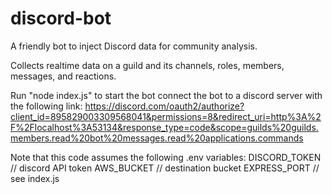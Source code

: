 # discord-bot
A friendly bot to inject Discord data for community analysis.


Collects realtime data on a guild and its channels, roles, members, messages, and reactions.

Run "node index.js" to start the bot
connect the bot to a discord server with the following link:
https://discord.com/oauth2/authorize?client_id=895829003309568041&permissions=8&redirect_uri=http%3A%2F%2Flocalhost%3A53134&response_type=code&scope=guilds%20guilds.members.read%20bot%20messages.read%20applications.commands


Note that this code assumes the following .env variables:
DISCORD_TOKEN // discord API token
AWS_BUCKET // destination bucket
EXPRESS_PORT // see index.js
